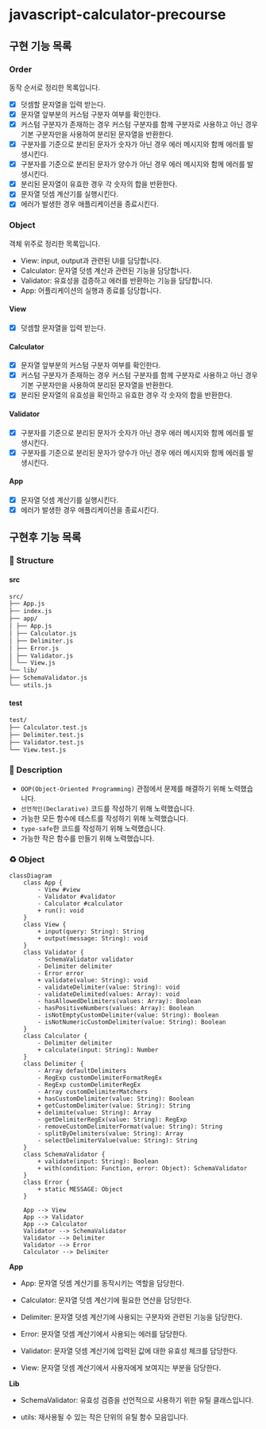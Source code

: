 # javascript-calculator-precourse

## 구현 기능 목록

### Order

동작 순서로 정리한 목록입니다.

- [x] 덧셈할 문자열을 입력 받는다.
- [x] 문자열 앞부분의 커스텀 구분자 여부를 확인한다.
- [x] 커스텀 구분자가 존재하는 경우 커스텀 구분자를 함께 구분자로 사용하고 아닌 경우 기본 구분자만을 사용하여 분리된 문자열을 반환한다.
- [x] 구분자를 기준으로 분리된 문자가 숫자가 아닌 경우 에러 메시지와 함께 에러를 발생시킨다.
- [x] 구분자를 기준으로 분리된 문자가 양수가 아닌 경우 에러 메시지와 함께 에러를 발생시킨다.
- [x] 분리된 문자열이 유효한 경우 각 숫자의 합을 반환한다.
- [x] 문자열 덧셈 계산기를 실행시킨다.
- [x] 에러가 발생한 경우 애플리케이션을 종료시킨다.

### Object

객체 위주로 정리한 목록입니다.

- View: input, output과 관련된 UI를 담당합니다.
- Calculator: 문자열 덧셈 계산과 관련된 기능을 담당합니다.
- Validator: 유효성을 검증하고 에러를 반환하는 기능을 담당합니다.
- App: 어플리케이션의 실행과 종료를 담당합니다.

#### View

- [x] 덧셈할 문자열을 입력 받는다.

#### Calculator

- [x] 문자열 앞부분의 커스텀 구분자 여부를 확인한다.
- [x] 커스텀 구분자가 존재하는 경우 커스텀 구분자를 함께 구분자로 사용하고 아닌 경우 기본 구분자만을 사용하여 분리된 문자열을 반환한다.
- [x] 분리된 문자열의 유효성을 확인하고 유효한 경우 각 숫자의 합을 반환한다.

#### Validator

- [x] 구분자를 기준으로 분리된 문자가 숫자가 아닌 경우 에러 메시지와 함께 에러를 발생시킨다.
- [x] 구분자를 기준으로 분리된 문자가 양수가 아닌 경우 에러 메시지와 함께 에러를 발생시킨다.

#### App

- [x] 문자열 덧셈 계산기를 실행시킨다.
- [x] 에러가 발생한 경우 애플리케이션을 종료시킨다.

## 구현후 기능 목록

### 📁 Structure

#### src

```md
src/
├── App.js
├── index.js
├── app/
│ ├── App.js
│ ├── Calculator.js
│ ├── Delimiter.js
│ ├── Error.js
│ ├── Validator.js
│ └── View.js
└── lib/
├── SchemaValidator.js
└── utils.js
```

#### test

```md
test/
├── Calculator.test.js
├── Delimiter.test.js
├── Validator.test.js
└── View.test.js
```

### 📝 Description

- `OOP(Object-Oriented Programming)` 관점에서 문제를 해결하기 위해 노력했습니다.
- `선언적인(Declarative)` 코드를 작성하기 위해 노력했습니다.
- 가능한 모든 함수에 테스트를 작성하기 위해 노력했습니다.
- `type-safe`한 코드를 작성하기 위해 노력했습니다.
- 가능한 작은 함수를 만들기 위해 노력했습니다.

### ♻️ Object

```mermaid
classDiagram
    class App {
        - View #view
        - Validator #validator
        - Calculator #calculator
        + run(): void
    }
    class View {
        + input(query: String): String
        + output(message: String): void
    }
    class Validator {
        - SchemaValidator validator
        - Delimiter delimiter
        - Error error
        + validate(value: String): void
        - validateDelimiter(value: String): void
        - validateDelimited(values: Array): void
        - hasAllowedDelimiters(values: Array): Boolean
        - hasPositiveNumbers(values: Array): Boolean
        - isNotEmptyCustomDelimiter(value: String): Boolean
        - isNotNumericCustomDelimiter(value: String): Boolean
    }
    class Calculator {
        - Delimiter delimiter
        + calculate(input: String): Number
    }
    class Delimiter {
        - Array defaultDelimiters
        - RegExp customDelimiterFormatRegEx
        - RegExp customDelimiterRegEx
        - Array customDelimiterMatchers
        + hasCustomDelimiter(value: String): Boolean
        + getCustomDelimiter(value: String): String
        + delimite(value: String): Array
        - getDelimiterRegEx(value: String): RegExp
        - removeCustomDelimiterFormat(value: String): String
        - splitByDelimiters(value: String): Array
        - selectDelimiterValue(value: String): String
    }
    class SchemaValidator {
        + validate(input: String): Boolean
        + with(condition: Function, error: Object): SchemaValidator
    }
    class Error {
        + static MESSAGE: Object
    }

    App --> View
    App --> Validator
    App --> Calculator
    Validator --> SchemaValidator
    Validator --> Delimiter
    Validator --> Error
    Calculator --> Delimiter
```

**App**

- App: 문자열 덧셈 계산기를 동작시키는 역할을 담당한다.

- Calculator: 문자열 덧셈 계산기에 필요한 연산을 담당한다.
- Delimiter: 문자열 덧셈 계산기에 사용되는 구분자와 관련된 기능을 담당한다.
- Error: 문자열 덧셈 계산기에서 사용되는 에러를 담당한다.
- Validator: 문자열 덧셈 계산기에 입력된 값에 대한 유효성 체크를 담당한다.
- View: 문자열 덧셈 계산기에서 사용자에게 보여지는 부분을 담당한다.

**Lib**

- SchemaValidator: 유효성 검증을 선언적으로 사용하기 위한 유틸 클래스입니다.

- utils: 재사용될 수 있는 작은 단위의 유틸 함수 모음입니다.
